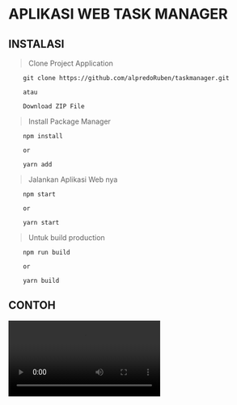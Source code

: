 # APLIKASI WEB TASK MANAGER

## INSTALASI

> Clone Project Application
```
    git clone https://github.com/alpredoRuben/taskmanager.git

    atau 

    Download ZIP File
```

> Install Package Manager
```
    npm install

    or

    yarn add
```

> Jalankan Aplikasi Web nya
```
    npm start

    or

    yarn start
```

> Untuk build production
```
    npm run build

    or

    yarn build
```


## CONTOH

![DEMO](./demo.mp4)
